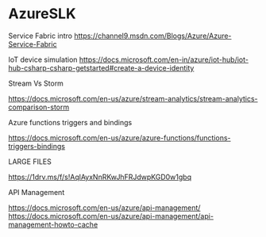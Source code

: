 # AzureSLK

Service Fabric intro
https://channel9.msdn.com/Blogs/Azure/Azure-Service-Fabric


IoT device simulation
https://docs.microsoft.com/en-in/azure/iot-hub/iot-hub-csharp-csharp-getstarted#create-a-device-identity

Stream Vs Storm

https://docs.microsoft.com/en-us/azure/stream-analytics/stream-analytics-comparison-storm

Azure functions triggers and bindings

https://docs.microsoft.com/en-us/azure/azure-functions/functions-triggers-bindings


LARGE FILES

https://1drv.ms/f/s!AqlAyxNnRKwJhFRJdwpKGD0w1gbq

API Management

https://docs.microsoft.com/en-us/azure/api-management/
https://docs.microsoft.com/en-us/azure/api-management/api-management-howto-cache
